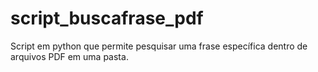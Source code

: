 # script_buscafrase_pdf
Script em python que permite pesquisar uma frase específica dentro de arquivos PDF em uma pasta.
